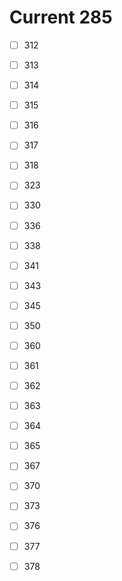# Current 285

- [ ] 312
- [ ] 313
- [ ] 314
- [ ] 315
- [ ] 316

- [ ] 317
- [ ] 318
- [ ] 323
- [ ] 330
- [ ] 336

- [ ] 338
- [ ] 341
- [ ] 343
- [ ] 345
- [ ] 350

- [ ] 360
- [ ] 361
- [ ] 362
- [ ] 363
- [ ] 364

- [ ] 365
- [ ] 367
- [ ] 370
- [ ] 373
- [ ] 376

- [ ] 377
- [ ] 378
